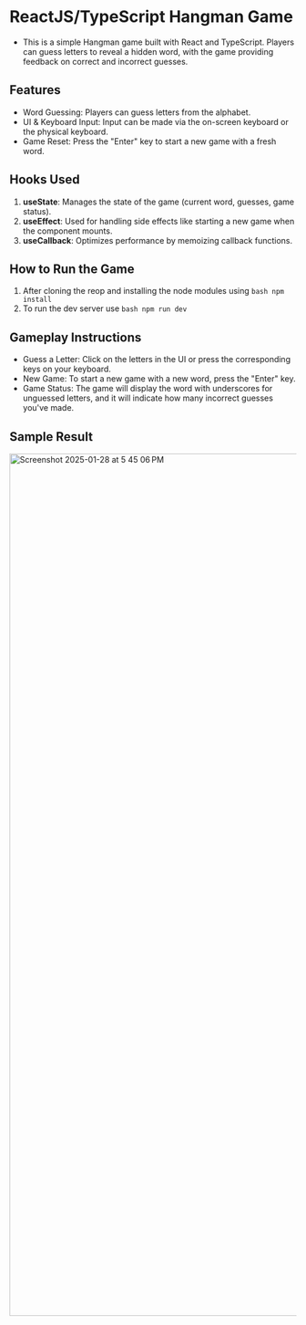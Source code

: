 # ReactJS/TypeScript Hangman Game
- This is a simple Hangman game built with React and TypeScript. Players can guess letters to reveal a hidden word, with the game providing feedback on correct and incorrect guesses.

## Features
- Word Guessing: Players can guess letters from the alphabet.
- UI & Keyboard Input: Input can be made via the on-screen keyboard or the physical keyboard.
- Game Reset: Press the "Enter" key to start a new game with a fresh word.

## Hooks Used
1. **useState**: Manages the state of the game (current word, guesses, game status).
2. **useEffect**: Used for handling side effects like starting a new game when the component mounts.
3. **useCallback**: Optimizes performance by memoizing callback functions.

## How to Run the Game
1. After cloning the reop and installing the node modules using ```bash npm install```
2. To run the dev server use ```bash npm run dev```

## Gameplay Instructions
- Guess a Letter: Click on the letters in the UI or press the corresponding keys on your keyboard.
- New Game: To start a new game with a new word, press the "Enter" key.
- Game Status: The game will display the word with underscores for unguessed letters, and it will indicate how many incorrect guesses you've made.

## Sample Result
<img width="1512" alt="Screenshot 2025-01-28 at 5 45 06 PM" src="https://github.com/user-attachments/assets/4af110a4-f17c-40a2-a0fa-81dd06b8a44b" />
